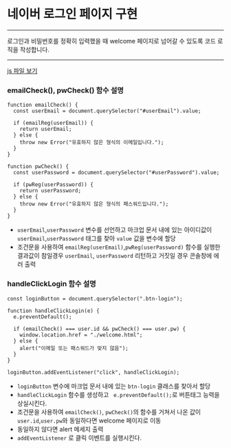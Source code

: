 # 네이버 로그인 페이지 구현

---

로그인과 비밀번호를 정확히 입력했을 때 welcome 페이지로 넘어갈 수 있도록 코드 로직을 작성합니다.

---

[js 파일 보기](https://github.com/JUWON-YEO/js-homework/blob/main/naver_login/js/main.js)

### emailCheck(), pwCheck() 함수 설명

```
function emailCheck() {
  const userEmail = document.querySelector("#userEmail").value;

  if (emailReg(userEmail)) {
    return userEmail;
  } else {
    throw new Error("유효하지 않은 형식의 이메일입니다.");
  }
}

function pwCheck() {
  const userPassword = document.querySelector("#userPassword").value;

  if (pwReg(userPassword)) {
    return userPassword;
  } else {
    throw new Error("유효하지 않은 형식의 패스워드입니다.");
  }
}
```

- `userEmail`,`userPassword` 변수를 선언하고 마크업 문서 내에 있는 아이디값이 `userEmail`,`userPassword` 태그를 찾아 `value` 값을 변수에 할당
- 조건문을 사용하여 `emailReg(userEmail)`,`pwReg(userPassword)` 함수를 실행한 결과값이 참일경우 `userEmail`, `userPassword` 리턴하고 거짓일 경우 콘솔창에 에러 출력

### handleClickLogin 함수 설명

```
const loginButton = document.querySelector(".btn-login");

function handleClickLogin(e) {
  e.preventDefault();

  if (emailCheck() === user.id && pwCheck() === user.pw) {
    window.location.href = "./welcome.html";
  } else {
    alert("이메일 또는 패스워드가 맞지 않음");
  }
}

loginButton.addEventListener("click", handleClickLogin);
```

- `loginButton` 변수에 마크업 문서 내에 있는 `btn-login` 클래스를 찾아서 할당
- `handleClickLogin` 함수를 생성하고 ` e.preventDefault();`로 버튼태그 능력을 상실시킨다.
- 조건문을 사용하여 `emailCheck()`, `pwCheck()`의 함수를 거쳐서 나온 값이`user.id`,`user.pw`와 동일하다면 welcome 페이지로 이동
- 동일하지 않다면 alert 메세지 출력
- `addEventListener` 로 클릭 이벤트를 실행시킨다.
